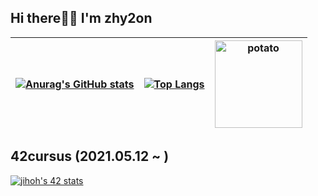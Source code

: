 ## Hi there🥔🤗 I'm zhy2on
|[![Anurag's GitHub stats](https://github-readme-stats.vercel.app/api?username=zhy2on&line_height=20&theme=slateorange&show_icons=true&card_width=600&hide_border=1)](https://github.com/zhy2on?tab=repositories)|[![Top Langs](https://github-readme-stats.vercel.app/api/top-langs/?username=zhy2on&layout=compact&theme=slateorange&card_width=400&hide_border=1)](https://github.com/zhy2on?tab=repositories)|<img src="https://media2.giphy.com/media/U1rlk8zdcAwbm/giphy.gif?cid=790b761120a74bda8d2ad5744adda51121d6c1e5e0cabd52&rid=giphy.gif&ct=g" alt="potato" align="center" width="140">|
|:---:|:---:|:-----:|

## 42cursus (2021.05.12 ~ )
[![jihoh's 42 stats](https://badge42.herokuapp.com/api/stats/jihoh?privacyName=true)](https://github.com/zhy2on/42cursus)
